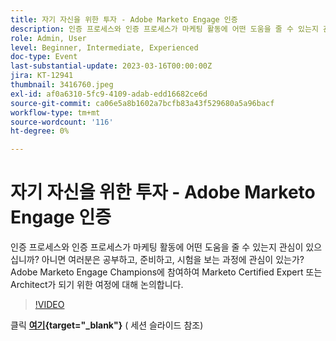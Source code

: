 ```yaml
---
title: 자기 자신을 위한 투자 - Adobe Marketo Engage 인증
description: 인증 프로세스와 인증 프로세스가 마케팅 활동에 어떤 도움을 줄 수 있는지 관심이 있으십니까? 아니면 여러분은 공부하고, 준비하고, 시험을 보는 과정에 관심이 있는가? Adobe Marketo Engage Champions에 참여하여 Marketo Certified Expert 또는 Architect가 되기 위한 여정에 대해 논의합니다.
role: Admin, User
level: Beginner, Intermediate, Experienced
doc-type: Event
last-substantial-update: 2023-03-16T00:00:00Z
jira: KT-12941
thumbnail: 3416760.jpeg
exl-id: af0a6310-5fc9-4109-adab-edd16682ce6d
source-git-commit: ca06e5a8b1602a7bcfb83a43f529680a5a96bacf
workflow-type: tm+mt
source-wordcount: '116'
ht-degree: 0%

---
```


# 자기 자신을 위한 투자 - Adobe Marketo Engage 인증

인증 프로세스와 인증 프로세스가 마케팅 활동에 어떤 도움을 줄 수 있는지 관심이 있으십니까? 아니면 여러분은 공부하고, 준비하고, 시험을 보는 과정에 관심이 있는가? Adobe Marketo Engage Champions에 참여하여 Marketo Certified Expert 또는 Architect가 되기 위한 여정에 대해 논의합니다.

>[!VIDEO](https://video.tv.adobe.com/v/3416760/?quality=12&learn=on)

클릭 **[여기](assets/certification.pdf){target="_blank"}** ( 세션 슬라이드 참조)
